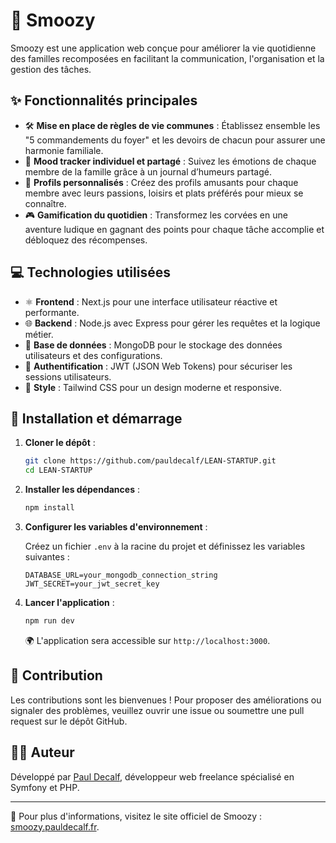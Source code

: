 
# 🌈 Smoozy

Smoozy est une application web conçue pour améliorer la vie quotidienne des familles recomposées en facilitant la communication, l'organisation et la gestion des tâches.

## ✨ Fonctionnalités principales

- 🛠️ **Mise en place de règles de vie communes** : Établissez ensemble les "5 commandements du foyer" et les devoirs de chacun pour assurer une harmonie familiale.
- 🌟 **Mood tracker individuel et partagé** : Suivez les émotions de chaque membre de la famille grâce à un journal d’humeurs partagé.
- 👤 **Profils personnalisés** : Créez des profils amusants pour chaque membre avec leurs passions, loisirs et plats préférés pour mieux se connaître.
- 🎮 **Gamification du quotidien** : Transformez les corvées en une aventure ludique en gagnant des points pour chaque tâche accomplie et débloquez des récompenses.

## 💻 Technologies utilisées

- ⚛️ **Frontend** : Next.js pour une interface utilisateur réactive et performante.
- 🌐 **Backend** : Node.js avec Express pour gérer les requêtes et la logique métier.
- 🍃 **Base de données** : MongoDB pour le stockage des données utilisateurs et des configurations.
- 🔐 **Authentification** : JWT (JSON Web Tokens) pour sécuriser les sessions utilisateurs.
- 🎨 **Style** : Tailwind CSS pour un design moderne et responsive.

## 🚀 Installation et démarrage

1. **Cloner le dépôt** :

   ```bash
   git clone https://github.com/pauldecalf/LEAN-STARTUP.git
   cd LEAN-STARTUP
   ```

2. **Installer les dépendances** :

   ```bash
   npm install
   ```

3. **Configurer les variables d'environnement** :

   Créez un fichier `.env` à la racine du projet et définissez les variables suivantes :

   ```env
   DATABASE_URL=your_mongodb_connection_string
   JWT_SECRET=your_jwt_secret_key
   ```

4. **Lancer l'application** :

   ```bash
   npm run dev
   ```

   🌍 L'application sera accessible sur `http://localhost:3000`.

## 🤝 Contribution

Les contributions sont les bienvenues ! Pour proposer des améliorations ou signaler des problèmes, veuillez ouvrir une issue ou soumettre une pull request sur le dépôt GitHub.

## 👨‍💻 Auteur

Développé par [Paul Decalf](https://pauldecalf.fr/), développeur web freelance spécialisé en Symfony et PHP.

---

🔗 Pour plus d'informations, visitez le site officiel de Smoozy : [smoozy.pauldecalf.fr](https://smoozy.pauldecalf.fr/).
